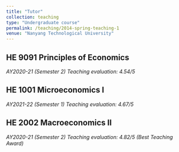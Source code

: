 ```yaml
---
title: "Tutor"
collection: teaching
type: "Undergraduate course"
permalink: /teaching/2014-spring-teaching-1
venue: "Nanyang Technological University"
---
```


HE 9091 Principles of Economics
-----
*AY2020-21 (Semester 2)*
*Teaching evaluation: 4.54/5*

HE 1001 Microeconomics I
-----
*AY2021-22 (Semester 1)*
*Teaching evaluation: 4.67/5*

HE 2002 Macroeconomics II 
-----
*AY2020-21 (Semester 2)*
*Teaching evaluation: 4.82/5 (Best Teaching Award)*
  
